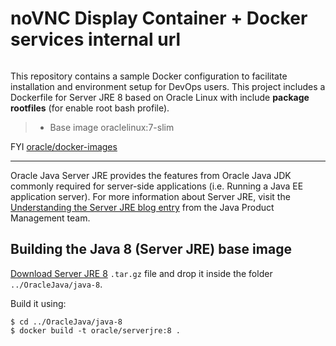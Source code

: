 # noVNC Display Container + Docker services internal url
```
```
This repository contains a sample Docker configuration to facilitate installation and environment setup for DevOps users. This project includes a Dockerfile for Server JRE 8 based on Oracle Linux with include <b>package rootfiles</b> (for enable root bash profile).
>	* Base image oraclelinux:7-slim

FYI [oracle/docker-images](https://github.com/oracle/docker-images/tree/master/OracleJava)

***

Oracle Java Server JRE provides the features from Oracle Java JDK commonly required for server-side applications (i.e. Running a Java EE application server). For more information about Server JRE, visit the [Understanding the Server JRE blog entry](https://blogs.oracle.com/java-platform-group/understanding-the-server-jre) from the Java Product Management team.

## Building the Java 8 (Server JRE) base image
[Download Server JRE 8](http://www.oracle.com/technetwork/java/javase/downloads/server-jre8-downloads-2133154.html) `.tar.gz` file and drop it inside the folder `../OracleJava/java-8`.

Build it using:

```
$ cd ../OracleJava/java-8
$ docker build -t oracle/serverjre:8 .
```
